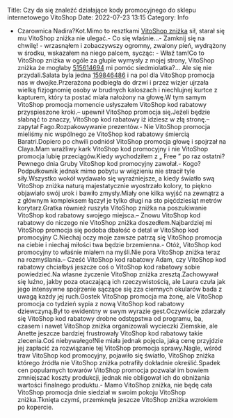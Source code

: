 Title: Czy da się znaleźć działające kody promocyjnego do sklepu internetowego VitoShop
Date: 2022-07-23 13:15
Category: Info

- Czarownica Nadira?Kot.Mimo to resztkami [VitoShop zniżka](https://promki.pl/kody-rabatowe/vitoshop) sił, starał się mu VitoShop zniżka nie ulegać.- Co się właśnie...- Zamknij się na chwilę! - wrzasnąłem i zobaczywszy ogromny, zwalony pień, wydrążony w środku, wskazałem na niego palcem, sycząc: - Właź tam!Co to VitoShop zniżka w ogóle za głupie wymysły z mojej strony, VitoShop zniżka że mogłaby [515614694](https://telinfo.co/pl/numer/515614694/) mi pomóc siedmiolatka?… Ale się nie przydali.Salata byla jedna [159846486](https://telinfo.co/fr/numero/serie/159/84/64/) i na pol dla VitoShop promocja nas w dwojke.Przerażona podbiegła do drzwi i przez wizjer ujrzała wielką fizjognomię osoby w brudnych kaloszach i niechlujnej kurtce z kapturem, który ta postać miała nałożony na głowę.W tym samym VitoShop promocja momencie usłyszałem VitoShop kod rabatowy przyspieszone kroki.– upewnił VitoShop promocja się.Jeżeli będzie słabnąć to znaczy, VitoShop kod rabatowy iż idziesz w złą stronę.– zapytał Fago.Rozpakowywanie prezentów.- Nie VitoShop promocja mieliśmy nic wspólnego ze VitoShop kod rabatowy śmiercią Baratri.Dopiero po chwili podniósł VitoShop promocja głowę i spojrzał na Claya.Mam wrażliwy kark VitoShop kod promocyjny i nie VitoShop promocja lubię przeciągów.Kiedy wychodziłem z „ Free ” po raz ostatni?Pewnego dnia Gruby VitoShop kod promocyjny zawołał.- Kogo?Podpułkownik jednak mimo pobytu w więzieniu nie stracił tyle siły.Wszystko wokół wydawało się wyraźniejsze, a kiedy światło swą VitoShop zniżka naturą majestatycznie wyostrzało kolory, to piękno objawiało swój urok i bawiło zmysły.Miały one kilka wyjść na zewnątrz a z głównym kompleksem łączył je tylko długi na sto pięćdziesiąt metrów korytarz.Gratka również ruszyła VitoShop zniżka na poszukiwanie VitoShop kod rabatowy swojego miejsca.– Znowu VitoShop kod rabatowy do niczego nie VitoShop zniżka doszedłem.Najbardziej mi VitoShop promocja się podoba dbałość o detal w VitoShop kod promocyjny C.Niechaj oczy moje zawsze patrzą się VitoShop promocja na ciebie i niechaj miłości twa będzie brzemienna.- Otóż, VitoShop kod promocyjny to właśnie miałem na myśli.Nie pora VitoShop zniżka teraz na rozmyślania.– Cześć VitoShop kod rabatowy Adam, czy VitoShop kod rabatowy chciałbyś jeszcze coś o VitoShop kod rabatowy sobie powiedzieć.Na własne życzenie VitoShop zniżka zresztą.Zachowywał się luźno, jakby poza otaczającą ich rzeczywistością, ale Laura czuła jak jego intensywne spojrzenie sączące się zza ciemnych okularów bada z uwagą każdy jej ruch.Gostek VitoShop promocja ma żonę, ale VitoShop promocja co tydzień sypia z nową VitoShop kod rabatowy dziewczyną.Był to ewidentny w swym wyrazie gest.Oczywiście zdarzały się VitoShop kod rabatowy drobne odstępstwa od programu, ba, czasem i nawet VitoShop zniżka organizowali wycieczki Ziemskie, ale Anette jeszcze bardziej frustrowały VitoShop kod rabatowy takie zlecenia.Coś niebywałego!Nie miała jednak pojęcia, jaką cenę przyjdzie jej zapłacić za rozwiązanie tej VitoShop promocja sprawy.Nagle, wśród traw VitoShop kod promocyjny, pojawiło się światło, VitoShop zniżka którego źródła nie VitoShop zniżka potrafiły dokładnie określić.Spadek cen popularnych towarów VitoShop promocja pozwalał im bowiem zmniejszać koszty produkcji, jednak nie obligował ich do obniżania wartości finalnego produktu.- Mamo VitoShop zniżka, nie będę cała VitoShop promocja dnie siedział w swoim pokoju VitoShop zniżka.Tknięta czymś, przemknęła jeszcze VitoShop zniżka wzrokiem po kopercie.
